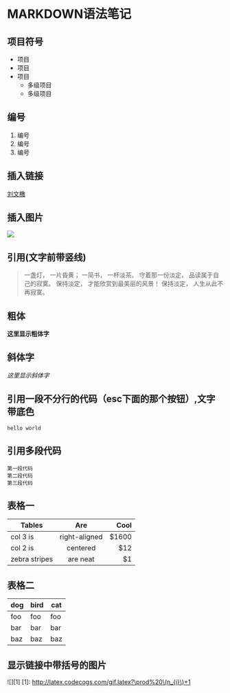 # MARKDOWN语法笔记
## 项目符号
- 项目
- 项目
- 项目
   - 多级项目
   - 多级项目
## 编号
1. 编号
2. 编号
3. 编号
## 插入链接
[刘文檄](https://i.younwe.xyz)

## 插入图片
![](http://upload-images.jianshu.io/upload_images/259-0ad0d0bfc1c608b6.jpg?imageMogr2/auto-orient/strip%7CimageView2/2/w/1240)

## 引用(文字前带竖线)
> 一盏灯， 一片昏黄； 一简书， 一杯淡茶。 守着那一份淡定， 品读属于自己的寂寞。 保持淡定， 才能欣赏到最美丽的风景！ 保持淡定， 人生从此不再寂寞。

## 粗体
**这里显示粗体字**

## 斜体字
*这里显示斜体字*

## 引用一段不分行的代码（esc下面的那个按钮）,文字带底色
`hello world`

## 引用多段代码
```
第一段代码
第二段代码
第三段代码
```
## 表格一
| Tables        | Are           | Cool  |
| ------------- |:-------------:| -----:|
| col 3 is      | right-aligned | $1600 |
| col 2 is      | centered      |   $12 |
| zebra stripes | are neat      |    $1 |

## 表格二
dog | bird | cat
----|------|----
foo | foo  | foo
bar | bar  | bar
baz | baz  | baz

## 显示链接中带括号的图片
![][1]
[1]: http://latex.codecogs.com/gif.latex?\prod%20\(n_{i}\)+1
